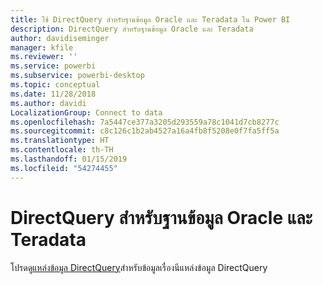 ```yaml
---
title: ใช้ DirectQuery สำหรับฐานข้อมูล Oracle และ Teradata ใน Power BI
description: DirectQuery สำหรับฐานข้อมูล Oracle และ Teradata
author: davidiseminger
manager: kfile
ms.reviewer: ''
ms.service: powerbi
ms.subservice: powerbi-desktop
ms.topic: conceptual
ms.date: 11/28/2018
ms.author: davidi
LocalizationGroup: Connect to data
ms.openlocfilehash: 7a5447ce377a3205d293559a78c1041d7cb8277c
ms.sourcegitcommit: c8c126c1b2ab4527a16a4fb8f5208e0f7fa5ff5a
ms.translationtype: HT
ms.contentlocale: th-TH
ms.lasthandoff: 01/15/2019
ms.locfileid: "54274455"
---
```

# <a name="directquery-for-oracle-and-teradata-databases"></a>DirectQuery สำหรับฐานข้อมูล Oracle และ Teradata
โปรดดู[แหล่งข้อมูล DirectQuery](desktop-directquery-data-sources.md)สำหรับข้อมูลเรื่องนีแหล่งข้อมูล DirectQuery


